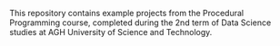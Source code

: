 This repository contains example projects from the Procedural Programming course, completed during the 2nd term of Data Science studies at AGH University of Science and Technology. 
